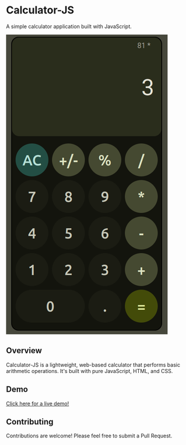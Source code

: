 # Calculator-JS

A simple calculator application built with JavaScript.

![screenshot](screenshot.png)

## Overview
Calculator-JS is a lightweight, web-based calculator that performs basic arithmetic operations. It's built with pure JavaScript, HTML, and CSS.

## Demo
[Click here for a live demo!](https://pective.github.io/calculator-js)

## Contributing
Contributions are welcome! Please feel free to submit a Pull Request.
